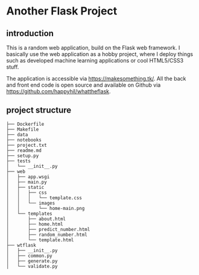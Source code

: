 # Another Flask Project

## introduction

This is a random web application, build on the Flask web framework. I basically
use the web application as a hobby project, where I deploy things such as
developed machine learning applications or cool HTML5/CSS3 stuff.

The application is accessible via https://makesomething.tk/. All the back and
front end code is open source and available on Github via
https://github.com/happyhil/whattheflask.

## project structure

```
├── Dockerfile
├── Makefile
├── data
├── notebooks
├── project.txt
├── readme.md
├── setup.py
├── tests
│   └── __init__.py
├── web
│   ├── app.wsgi
│   ├── main.py
│   ├── static
│   │   ├── css
│   │   │   └── template.css
│   │   └── images
│   │       └── home-main.png
│   └── templates
│       ├── about.html
│       ├── home.html
│       ├── predict_number.html
│       ├── random_number.html
│       └── template.html
├── wtflask
│   ├── __init__.py
│   ├── common.py
│   ├── generate.py
│   └── validate.py
```
